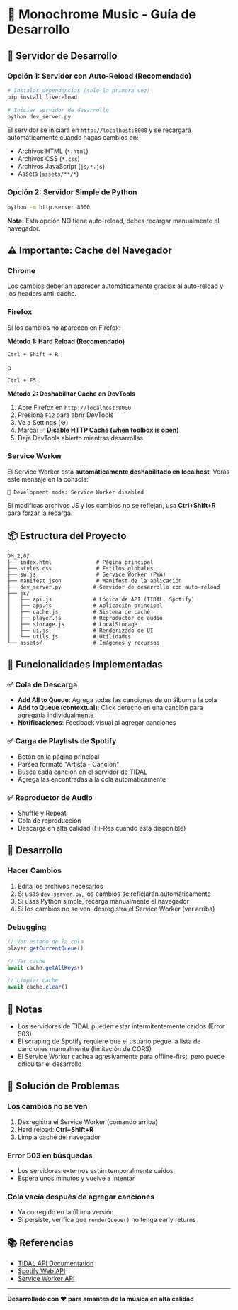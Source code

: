 # 🎵 Monochrome Music - Guía de Desarrollo

## 🚀 Servidor de Desarrollo

### Opción 1: Servidor con Auto-Reload (Recomendado)

```bash
# Instalar dependencias (solo la primera vez)
pip install livereload

# Iniciar servidor de desarrollo
python dev_server.py
```

El servidor se iniciará en `http://localhost:8000` y se recargará automáticamente cuando hagas cambios en:
- Archivos HTML (`*.html`)
- Archivos CSS (`*.css`)
- Archivos JavaScript (`js/*.js`)
- Assets (`assets/**/*`)

### Opción 2: Servidor Simple de Python

```bash
python -m http.server 8000
```

**Nota:** Esta opción NO tiene auto-reload, debes recargar manualmente el navegador.

## ⚠️ Importante: Cache del Navegador

### Chrome
Los cambios deberían aparecer automáticamente gracias al auto-reload y los headers anti-cache.

### Firefox
Si los cambios no aparecen en Firefox:

**Método 1: Hard Reload (Recomendado)**
```
Ctrl + Shift + R
```
o
```
Ctrl + F5
```

**Método 2: Deshabilitar Cache en DevTools**
1. Abre Firefox en `http://localhost:8000`
2. Presiona `F12` para abrir DevTools
3. Ve a Settings (⚙️)
4. Marca: ✅ **Disable HTTP Cache (when toolbox is open)**
5. Deja DevTools abierto mientras desarrollas

### Service Worker

El Service Worker está **automáticamente deshabilitado en localhost**. Verás este mensaje en la consola:
```
🔧 Development mode: Service Worker disabled
```

Si modificas archivos JS y los cambios no se reflejan, usa **Ctrl+Shift+R** para forzar la recarga.

## 📦 Estructura del Proyecto

```
DM_2,0/
├── index.html              # Página principal
├── styles.css              # Estilos globales
├── sw.js                   # Service Worker (PWA)
├── manifest.json           # Manifest de la aplicación
├── dev_server.py          # Servidor de desarrollo con auto-reload
├── js/
│   ├── api.js             # Lógica de API (TIDAL, Spotify)
│   ├── app.js             # Aplicación principal
│   ├── cache.js           # Sistema de caché
│   ├── player.js          # Reproductor de audio
│   ├── storage.js         # LocalStorage
│   ├── ui.js              # Renderizado de UI
│   └── utils.js           # Utilidades
└── assets/                # Imágenes y recursos
```

## 🎯 Funcionalidades Implementadas

### ✅ Cola de Descarga
- **Add All to Queue**: Agrega todas las canciones de un álbum a la cola
- **Add to Queue (contextual)**: Click derecho en una canción para agregarla individualmente
- **Notificaciones**: Feedback visual al agregar canciones

### ✅ Carga de Playlists de Spotify
- Botón en la página principal
- Parsea formato "Artista - Canción"
- Busca cada canción en el servidor de TIDAL
- Agrega las encontradas a la cola automáticamente

### ✅ Reproductor de Audio
- Shuffle y Repeat
- Cola de reproducción
- Descarga en alta calidad (Hi-Res cuando está disponible)

## 🔧 Desarrollo

### Hacer Cambios

1. Edita los archivos necesarios
2. Si usas `dev_server.py`, los cambios se reflejarán automáticamente
3. Si usas Python simple, recarga manualmente el navegador
4. Si los cambios no se ven, desregistra el Service Worker (ver arriba)

### Debugging

```javascript
// Ver estado de la cola
player.getCurrentQueue()

// Ver cache
await cache.getAllKeys()

// Limpiar cache
await cache.clear()
```

## 📝 Notas

- Los servidores de TIDAL pueden estar intermitentemente caídos (Error 503)
- El scraping de Spotify requiere que el usuario pegue la lista de canciones manualmente (limitación de CORS)
- El Service Worker cachea agresivamente para offline-first, pero puede dificultar el desarrollo

## 🐛 Solución de Problemas

### Los cambios no se ven
1. Desregistra el Service Worker (comando arriba)
2. Hard reload: **Ctrl+Shift+R**
3. Limpia caché del navegador

### Error 503 en búsquedas
- Los servidores externos están temporalmente caídos
- Espera unos minutos y vuelve a intentar

### Cola vacía después de agregar canciones
- Ya corregido en la última versión
- Si persiste, verifica que `renderQueue()` no tenga early returns

## 📚 Referencias

- [TIDAL API Documentation](https://monochrome.tf/)
- [Spotify Web API](https://developer.spotify.com/documentation/web-api/)
- [Service Worker API](https://developer.mozilla.org/en-US/docs/Web/API/Service_Worker_API)

---

**Desarrollado con ❤️ para amantes de la música en alta calidad**
